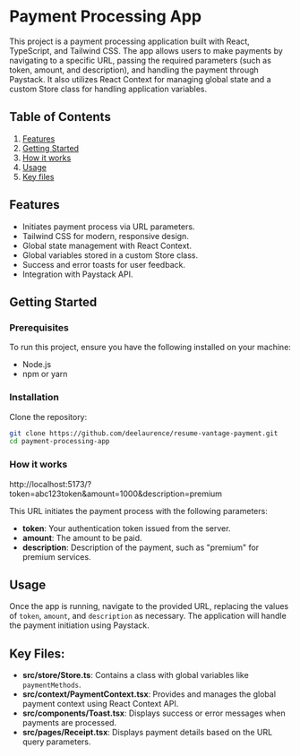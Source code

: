# Payment Processing App

This project is a payment processing application built with React, TypeScript, and Tailwind CSS. The app allows users to make payments by navigating to a specific URL, passing the required parameters (such as token, amount, and description), and handling the payment through Paystack. It also utilizes React Context for managing global state and a custom Store class for handling application variables.

## Table of Contents
1. [Features](#features)
2. [Getting Started](#getting-started)
3. [How it works](#how-it-works)
4. [Usage](#usage)
5. [Key files](#key-files)

## Features
* Initiates payment process via URL parameters.
* Tailwind CSS for modern, responsive design.
* Global state management with React Context.
* Global variables stored in a custom Store class.
* Success and error toasts for user feedback.
* Integration with Paystack API.

## Getting Started

### Prerequisites
To run this project, ensure you have the following installed on your machine:

- Node.js
- npm or yarn

### Installation

Clone the repository:

```bash
git clone https://github.com/deelaurence/resume-vantage-payment.git
cd payment-processing-app
```

### How it works

http://localhost:5173/?token=abc123token&amount=1000&description=premium

This URL initiates the payment process with the following parameters:

- **token**: Your authentication token issued from the server.
- **amount**: The amount to be paid.
- **description**: Description of the payment, such as "premium" for premium services.

## Usage

Once the app is running, navigate to the provided URL, replacing the values of `token`, `amount`, and `description` as necessary. The application will handle the payment initiation using Paystack.

## Key Files:

- **src/store/Store.ts**: Contains a class with global variables like `paymentMethods`.
- **src/context/PaymentContext.tsx**: Provides and manages the global payment context using React Context API.
- **src/components/Toast.tsx**: Displays success or error messages when payments are processed.
- **src/pages/Receipt.tsx**: Displays payment details based on the URL query parameters.


